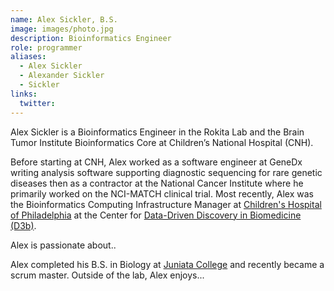 ```yaml
---
name: Alex Sickler, B.S.
image: images/photo.jpg
description: Bioinformatics Engineer
role: programmer
aliases:
  - Alex Sickler
  - Alexander Sickler
  - Sickler
links:
  twitter: 
---
```


Alex Sickler is a Bioinformatics Engineer in the Rokita Lab and the Brain Tumor Institute Bioinformatics Core at Children’s National Hospital (CNH).

Before starting at CNH, Alex worked as a software engineer at GeneDx writing analysis software supporting diagnostic sequencing for rare genetic diseases then as a contractor at the National Cancer Institute where he primarily worked on the NCI-MATCH clinical trial. Most recently, Alex was the Bioinformatics Computing Infrastructure Manager at [Children's Hospital of Philadelphia](https://www.chop.edu/) at the Center for [Data-Driven Discovery in Biomedicine (D3b)](https://d3b.center/).

Alex is passionate about..

Alex completed his B.S. in Biology at [Juniata College](https://www.juniata.edu/) and recently became a scrum master. Outside of the lab, Alex enjoys...


